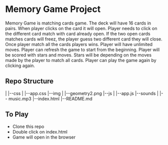 # Memory Game Project

Memory Game is matching cards game. The deck will have 16 cards in pairs. When player clicks on the card it will open. Player needs to click on the different card match with card already open. If the two open cards matches cards will freez, the player guess two different card they will close. Once player match all the cards players wins. Player will have unlimited moves. Player can refresh the game to start from the beginning. Player will be scored with stars and moves. Stars will be depending on the moves made by the player to match all cards. Player can play the game again by clicking again.

## Repo Structure
|
|--css
|   |--app.css
|--img
|   |--geometry2.png
|--js
|   |--app.js
|--sounds
|   |-- music.mp3
|--index.html
|--README.md

## To Play 

* Clone this repo
* Double click on index.html
* Game will open in the browser
